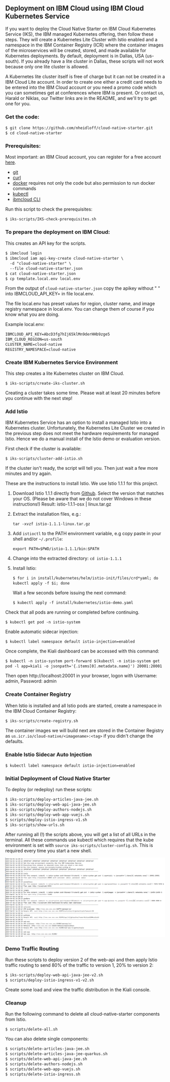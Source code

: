 ## Deployment on IBM Cloud using IBM Cloud Kubernetes Service

If you want to deploy the Cloud Native Starter on IBM Cloud Kubernetes Service (IKS), the IBM managed Kubernetes offering, then follow these steps. They will create a Kubernetes Lite Cluster with Istio enabled and a namespace in the IBM Container Registry (ICR) where the container images of the microservices will be created, stored, and made available for Kubernetes deployments. By default, deployment is in Dallas, USA (us-south). If you already have a lite cluster in Dallas, these scripts will not work because only one lite cluster is allowed. 

A Kubernetes lite cluster itself is free of charge but it can not be created in a IBM Cloud Lite account. In order to create one either a credit card needs to be entered into the IBM Cloud account or you need a promo code which you can sometimes get at conferences where IBM is present. Or contact us, Harald or Niklas, our Twitter links are in the README, and we'll try to get one for you. 


### Get the code:

```
$ git clone https://github.com/nheidloff/cloud-native-starter.git
$ cd cloud-native-starter
```
### Prerequisites:
Most important: an IBM Cloud account, you can register for a free account [here](http://ibm.biz/nheidloff).

* [git](https://git-scm.com/book/en/v2/Getting-Started-Installing-Git) 
* [curl](https://curl.haxx.se/download.html)
* [docker](https://docs.docker.com/install/) requires not only the code but also permission to run docker commands
* [kubectl](https://kubernetes.io/docs/tasks/tools/install-kubectl/)
* [ibmcloud CLI](https://cloud.ibm.com/docs/home/tools) 

Run this script to check the prerequisites:

```
$ iks-scripts/IKS-check-prerequisites.sh
```

### To prepare the deployment on IBM Cloud:

This creates an API key for the scripts.


```
$ ibmcloud login
$ ibmcloud iam api-key-create cloud-native-starter \
  -d "cloud-native-starter" \
  --file cloud-native-starter.json
$ cat cloud-native-starter.json
$ cp template.local.env local.env 
```

From the output of `cloud-native-starter.json` copy the apikey without " " into IBMCLOUD_API_KEY= in file local.env.

The file local.env has preset values for region, cluster name, and image registry namespace in local.env. You can change them of course if you know what you are doing.

Example local.env:

```
IBMCLOUD_API_KEY=AbcD3fg7hIj65klMn9derHHb9zge5
IBM_CLOUD_REGION=us-south
CLUSTER_NAME=cloud-native
REGISTRY_NAMESPACE=cloud-native
```


### Create IBM Kubernetes Service Environment

This step creates a lite Kubernetes cluster on IBM Cloud. 

```
$ iks-scripts/create-iks-cluster.sh
```

Creating a cluster takes some time. Please wait at least 20 minutes before you continue with the next step!

### Add Istio

IBM Kubernetes Service has an option to install a managed Istio into a Kubernetes cluster. Unfortunately, the Kubernetes Lite Cluster we created in the previous step does not meet the hardware requirements for managed Istio. Hence we do a manual install of the Istio demo or evaluation version.

First check if the cluster is available:

```
$ iks-scripts/cluster-add-istio.sh
```

If the cluster isn't ready, the script will tell you. Then just wait a few more minutes and try again.

These are the instructions to install Istio. We use Istio 1.1.1 for this project.

1. Download Istio 1.1.1 directly from [Github](https://github.com/istio/istio/releases/tag/1.1.1). Select the version that matches your OS. (Please be aware that we do not cover Windows in these instructions!)
Result: istio-1.1.1-osx | linux.tar.gz

2. Extract the installation files, e.g.:

    ```
    tar -xvzf istio-1.1.1-linux.tar.gz
    ```
    
3. Add `istioctl` to the PATH environment variable, e.g copy paste in your shell and/or `~/.profile`:

    ```
    export PATH=$PWD/istio-1.1.1/bin:$PATH
    ```

4. Change into the extracted directory: `cd istio-1.1.1`

5. Install Istio:

    ```
    $ for i in install/kubernetes/helm/istio-init/files/crd*yaml; do kubectl apply -f $i; done
    ```
    
    Wait a few seconds before issuing the next command:

    ```
    $ kubectl apply -f install/kubernetes/istio-demo.yaml
    ```

Check that all pods are running or completed before continuing.

```
$ kubectl get pod -n istio-system
```

Enable automatic sidecar injection:

```
$ kubectl label namespace default istio-injection=enabled
```


Once complete, the Kiali dashboard can be accessed with this command:

```
$ kubectl -n istio-system port-forward $(kubectl -n istio-system get pod -l app=kiali -o jsonpath='{.items[0].metadata.name}') 20001:20001
```
Then open http://localhost:20001 in your browser, logon with Username: admin, Password: admin

### Create Container Registry

When Istio is installed and all Istio pods are started, create a namespace in the IBM Cloud Container Registry:

```
$ iks-scripts/create-registry.sh
```

The container images we will build next are stored in the Container Registry as `us.icr.io/cloud-native/<imagename>:<tag>` if you didn't change the defaults.


### Enable Istio Sidecar Auto Injection

```
$ kubectl label namespace default istio-injection=enabled
```

### Initial Deployment of Cloud Native Starter

To deploy (or redeploy) run these scripts:

```
$ iks-scripts/deploy-articles-java-jee.sh
$ iks-scripts/deploy-web-api-java-jee.sh
$ iks-scripts/deploy-authors-nodejs.sh
$ iks-scripts/deploy-web-app-vuejs.sh
$ scripts/deploy-istio-ingress-v1.sh
$ iks-scripts/show-urls.sh
```
After running all (!) the scripts above, you will get a list of all URLs in the terminal. All these commands use kubectl which requires that the kube environment is set with `source iks-scripts/cluster-config.sh`. This is required every time you start a new shell.

<kbd><img src="images/IKS-urls.png" /></kbd>

### Demo Traffic Routing

Run these scripts to deploy version 2 of the web-api and then apply Istio traffic routing to send 80% of the traffic to version 1, 20% to version 2:

```
$ iks-scripts/deploy-web-api-java-jee-v2.sh
$ scripts/deploy-istio-ingress-v1-v2.sh
``` 

Create some load and view the traffic distribution in the Kiali console.

### Cleanup

Run the following command to delete all cloud-native-starter components from Istio.

```
$ scripts/delete-all.sh
```

You can also delete single components:

```
$ scripts/delete-articles-java-jee.sh
$ scripts/delete-articles-java-jee-quarkus.sh
$ scripts/delete-web-api-java-jee.sh
$ scripts/delete-authors-nodejs.sh
$ scripts/delete-web-app-vuejs.sh
$ scripts/delete-istio-ingress.sh
```


